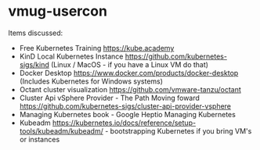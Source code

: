 # vmug-usercon

Items discussed:

- Free Kubernetes Training https://kube.academy
- KinD Local Kubernetes Instance https://github.com/kubernetes-sigs/kind (Linux / MacOS - if you have a Linux VM do that)
- Docker Desktop https://www.docker.com/products/docker-desktop (Includes Kubernetes for Windows systems)
- Octant cluster visualization https://github.com/vmware-tanzu/octant
- Cluster Api vSphere Provider - The Path Moving foward https://github.com/kubernetes-sigs/cluster-api-provider-vsphere
- Managing Kubernetes book - Google Heptio Managing Kubernetes
- Kubeadm https://kubernetes.io/docs/reference/setup-tools/kubeadm/kubeadm/ - bootstrapping Kubernetes if you bring VM's or instances
